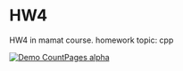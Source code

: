 # HW4
HW4 in mamat course. homework topic: cpp


[![Demo CountPages alpha](https://media.giphy.com/media/LqlD4FHU5f9QAuu3YC/giphy.gif)](https://youtu.be/LGPfgdGoTs4)
